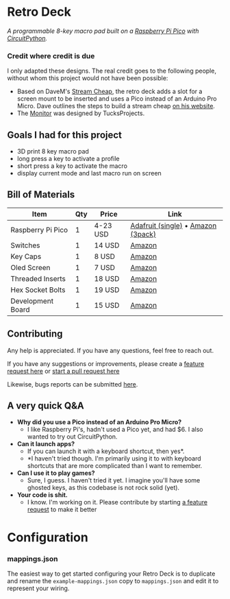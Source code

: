 # Retro Deck

*A programmable 8-key macro pad built on a [Raspberry Pi Pico](https://www.raspberrypi.com/products/raspberry-pi-pico/?variant=raspberry-pi-pico-w) with [CircuitPython](https://circuitpython.org/).*

### Credit where credit is due
I only adapted these designs. The real credit goes to the following people, without whom this project would not have been possible:
- Based on DaveM's [Stream Cheap](https://www.thingiverse.com/thing:2822140), the retro deck adds a slot for a screen mount to be inserted and uses a Pico instead of an Arduino Pro Micro. Dave outlines the steps to build a stream cheap [on his website](https://www.partsnotincluded.com/diy-stream-deck-mini-macro-keyboard/).
- The [Monitor](https://www.thingiverse.com/thing:3548757) was designed by TucksProjects.

## Goals I had for this project
- 3D print 8 key macro pad
- long press a key to activate a profile
- short press a key to activate the macro
- display current mode and last macro run on screen


## Bill of Materials
| Item              | Qty | Price    | Link                                                                                                                                                        |
|-------------------|-----|----------|-------------------------------------------------------------------------------------------------------------------------------------------------------------|
| Raspberry Pi Pico | 1   | 4-23 USD | [Adafruit (single)](https://www.adafruit.com/product/4864) • [Amazon (3pack)](https://www.amazon.com/dp/B08ZSKMJJD?ref=ppx_yo2ov_dt_b_product_details&th=1) |
| Switches          | 1   | 14 USD   | [Amazon](https://www.amazon.com/dp/B098BGPT6W?ref=ppx_yo2ov_dt_b_product_details&th=1)                                                                      |
| Key Caps          | 1   | 8 USD    | [Amazon](https://www.amazon.com/dp/B01M023NFK?ref=ppx_yo2ov_dt_b_product_details&th=1)                                                                      |
| Oled Screen       | 1   | 7 USD    | [Amazon](https://www.amazon.com/dp/B072Q2X2LL?psc=1&ref=ppx_yo2ov_dt_b_product_details)                                                                     |
| Threaded Inserts  | 1   | 18 USD   | [Amazon](https://www.amazon.com/dp/B08YYGRCBG?psc=1&ref=ppx_yo2ov_dt_b_product_details)                                                                     |
| Hex Socket Bolts  | 1   | 19 USD   | [Amazon](https://www.amazon.com/dp/B09D3DFHH4?psc=1&ref=ppx_yo2ov_dt_b_product_details)                                                                     |
| Development Board | 1   | 15 USD   | [Amazon](https://www.amazon.com/dp/B093GXJ64J?psc=1&ref=ppx_yo2ov_dt_b_product_details)                                                                     |


## Contributing
Any help is appreciated. If you have any questions, feel free to reach out.

If you have any suggestions or improvements, please create a [feature request here](https://github.com/russell-davis/Retro-Deck/issues/new?template=feature_request.md) or [start a pull request here](https://github.com/russell-davis/rlukedavis.com/compare/)

Likewise, bugs reports can be submitted [here](https://github.com/russell-davis/Retro-Deck/issues/new?template=bug_report.md).


## A very quick Q&A
- **Why did you use a Pico instead of an Arduino Pro Micro?**
  - I like Raspberry Pi's, hadn't used a Pico yet, and had $6. I also wanted to try out CircuitPython.
- **Can it launch apps?**
  - If you can launch it with a keyboard shortcut, then yes*.
  - *I haven't tried though. I'm primarily using it to with keyboard shortcuts that are more complicated than I want to remember.
- **Can I use it to play games?**
  - Sure, I guess. I haven't tried it yet. I imagine you'll have some ghosted keys, as this codebase is not rock solid (yet).
- **Your code is shit.**
  - I know. I'm working on it. Please contribute by starting [a feature request](https://github.com/russell-davis/Retro-Deck/issues/new?template=feature_request.md) to make it better

# Configuration

### mappings.json
The easiest way to get started configuring your Retro Deck is to duplicate and rename the `example-mappings.json` copy to `mappings.json` and edit it to represent your wiring.